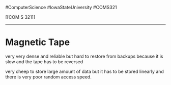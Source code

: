 #ComputerScience  #IowaStateUniversity  #COMS321 


[[COM S 321]] 

---

# Magnetic Tape

very very dense and reliable but hard to restore from backups because it is slow and the tape has to be reversed 

very cheep to store large amount of data but it has to be stored linearly and there is very poor random access speed. 